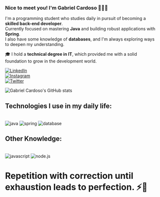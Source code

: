 ### Nice to meet you! I'm Gabriel Cardoso 👨🏻‍💻  

I'm a programming student who studies daily in pursuit of becoming a **skilled back-end developer**.  
Currently focused on mastering **Java** and building robust applications with **Spring**.  
I also have some knowledge of **databases**, and I'm always exploring ways to deepen my understanding.  

🎓 I hold a **technical degree in IT**, which provided me with a solid foundation to grow in the development world.  

[![LinkedIn](https://img.shields.io/badge/LinkedIn-0077B5?style=for-the-badge&logo=linkedin&logoColor=white)](https://www.linkedin.com/in/gabriel-cardoso-developer/)  
[![Instagram](https://img.shields.io/badge/Instagram-E4405F?style=for-the-badge&logo=instagram&logoColor=white)](https://www.instagram.com/gabriel_oc6/)  
[![Twitter](https://img.shields.io/badge/Twitter-1DA1F2?style=for-the-badge&logo=twitter&logoColor=white)](https://x.com/Gabito_Zero)  

![Gabriel Cardoso's GitHub stats](https://github-readme-stats.vercel.app/api?username=Cardosogoc&show_icons=true&theme=onedark)  

## Technologies I use in my daily life:  

<div style="display: inline-block"><br/>
    <img align="center" alt="java" src="https://img.shields.io/badge/Java-ED8B00?style=for-the-badge&logo=java&logoColor=white"/>
    <img align="center" alt="spring" src="https://img.shields.io/badge/Spring-6DB33F?style=for-the-badge&logo=spring&logoColor=white"/>
    <img align="center" alt="database" src="https://img.shields.io/badge/Database-4DB33D?style=for-the-badge&logo=mysql&logoColor=white"/>
</div>  
<br/>

## Other Knowledge:

<div style="display: inline-block"><br/>
    <img align="center" alt="javascript" src="https://img.shields.io/badge/JavaScript-323330?style=for-the-badge&logo=javascript&logoColor=F7DF1E"/>
    <img align="center" alt="node.js" src="https://img.shields.io/badge/Node.js-339933?style=for-the-badge&logo=node.js&logoColor=white"/>
</div>  
<br/>

# Repetition with correction until exhaustion leads to perfection. ⚡🦆  
